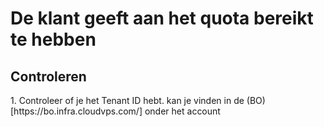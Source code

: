 <h1> De klant geeft aan het quota bereikt te hebben </h1>

<h2> Controleren </h2>
1. Controleer of je het Tenant ID hebt. kan je vinden in de (BO)[https://bo.infra.cloudvps.com/] onder het account